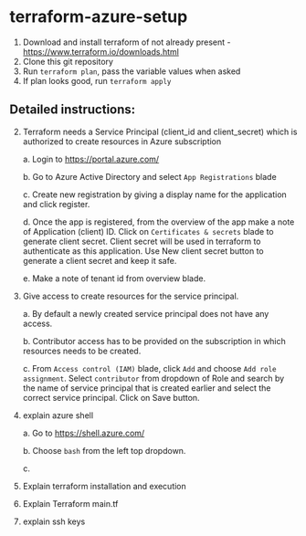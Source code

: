# terraform-azure-setup
1. Download and install terraform of not already present -  https://www.terraform.io/downloads.html
2. Clone this git repository
3. Run `terraform plan`, pass the variable values when asked
4. If plan looks good, run `terraform apply`

## Detailed instructions:

2. Terraform needs a Service Principal (client_id and client_secret) which is authorized to create resources in Azure subscription
    
    a. Login to https://portal.azure.com/
    
    b. Go to Azure Active Directory and select `App Registrations` blade
    
    c. Create new registration by giving a display name for the application and click register.
    
    d. Once the app is registered, from the overview of the app make a note of Application (client) ID.
     Click on `Certificates & secrets` blade to generate client secret. 
     Client secret will be used in terraform to authenticate as this application. Use New client secret button to generate a client secret and keep it safe.
    
    e. Make a note of tenant id from overview blade.

3. Give access to create resources for the service principal.

    a. By default a newly created service principal does not have any access. 
    
    b. Contributor access has to be provided on the subscription in which resources needs to be created.
    
    c. From `Access control (IAM)` blade, click `Add` and choose `Add role assignment`. 
    Select `contributor` from dropdown of Role and search by the name of service principal that is created earlier and select the correct service principal.
    Click on Save button.
    
0. explain azure shell
    
    a. Go to https://shell.azure.com/
    
    b. Choose `bash` from the left top dropdown.
    
    c.  

3. Explain terraform installation and execution
1. Explain Terraform main.tf
4. explain ssh keys
